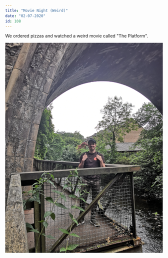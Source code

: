 ```yaml
---
title: "Movie Night (Weird)"
date: "02-07-2020"
id: 108
---
```

We ordered pizzas and watched a weird movie called "The Platform".

![Max on an adventure](../images/July/2.jpg)